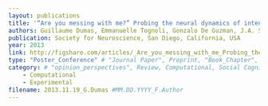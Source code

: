 ```yaml
---
layout: publications
title: '“Are you messing with me?” Probing the neural dynamics of intention attribution to a virtual partner using the human dynamic clamp'
authors: Guillaume Dumas, Emmanuelle Tognoli, Gonzalo De Guzman, J.A. Scott Kelso
publication: Society for Neuroscience, San Diego, California, USA
year: 2013
link: http://figshare.com/articles/_Are_you_messing_with_me_Probing_the_neural_dynamics_of_intention_attribution_to_a_virtual_partner_using_the_human_dynamic_clamp/853912
type: "Poster_Conference" # "Journal Paper", Preprint, "Book_Chapter", Comment, "Poster_Conference"
category: # "opinion_perspectives", Review, Computational, Social Cognitive and Affective Neuroscience, Experimental
    - Computational
    - Experimental 
filename: 2013.11.19_G.Dumas #MM.DD.YYYY_F.Author
---
```

